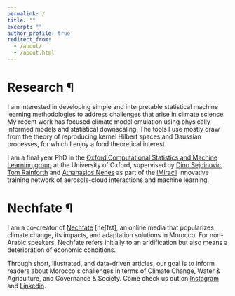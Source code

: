 ```yaml
---
permalink: /
title: ""
excerpt: ""
author_profile: true
redirect_from:
  - /about/
  - /about.html
---
```


# Research ¶

I am interested in developing simple and interpretable statistical machine learning methodologies to address challenges that arise in climate science. My recent work has focused climate model emulation using physically-informed models and statistical downscaling. The tools I use mostly draw from the theory of reproducing kernel Hilbert spaces and Gaussian processes, for which I enjoy a fond theoretical interest.


I am a final year PhD in the [Oxford Computational Statistics and Machine Learning group](https://csml.stats.ox.ac.uk/) at the University of Oxford, supervised by [Dino Sejdinovic](https://sejdino.github.io/), [Tom Rainforth](https://www.robots.ox.ac.uk/~twgr/) and [Athanasios Nenes](https://nenes.eas.gatech.edu/) as part of the [iMiracli](https://imiracli.web.ox.ac.uk/) innovative training network of aerosols-cloud interactions and machine learning.




# Nechfate ¶

I am a co-creator of [Nechfate](https://nechfate.ma/) [neʃfɛt], an online media that popularizes climate change, its impacts, and adaptation solutions in Morocco. For non-Arabic speakers, Nechfate refers initially to an aridification but also means a deterioration of economic conditions.


Through short, illustrated, and data-driven articles, our goal is to inform readers about Morocco's challenges in terms of Climate Change, Water & Agriculture, and Governance & Societ️y. Come check us out on [Instagram](https://www.instagram.com/nechfate/) and [Linkedin](https://www.linkedin.com/company/91686859/).
